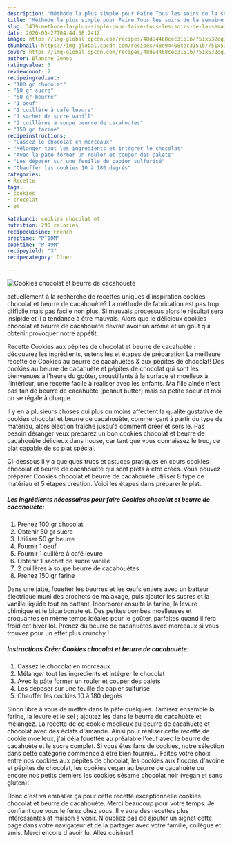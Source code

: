 ```yaml
---
description: "Méthode la plus simple pour Faire Tous les soirs de la semaine Cookies chocolat et beurre de cacahouète"
title: "Méthode la plus simple pour Faire Tous les soirs de la semaine Cookies chocolat et beurre de cacahouète"
slug: 3439-methode-la-plus-simple-pour-faire-tous-les-soirs-de-la-semaine-cookies-chocolat-et-beurre-de-cacahouete
date: 2020-05-27T04:44:58.241Z
image: https://img-global.cpcdn.com/recipes/48d94468cec3151b/751x532cq70/cookies-chocolat-et-beurre-de-cacahouete-photo-principale-de-la-recette.jpg
thumbnail: https://img-global.cpcdn.com/recipes/48d94468cec3151b/751x532cq70/cookies-chocolat-et-beurre-de-cacahouete-photo-principale-de-la-recette.jpg
cover: https://img-global.cpcdn.com/recipes/48d94468cec3151b/751x532cq70/cookies-chocolat-et-beurre-de-cacahouete-photo-principale-de-la-recette.jpg
author: Blanche Jones
ratingvalue: 3
reviewcount: 7
recipeingredient:
- "100 gr chocolat"
- "50 gr sucre"
- "50 gr beurre"
- "1 oeuf"
- "1 cuillère à café levure"
- "1 sachet de sucre vanill"
- "2 cuillères à soupe beurre de cacahoutes"
- "150 gr farine"
recipeinstructions:
- "Cassez le chocolat en morceaux"
- "Mélanger tout les ingredients et intégrer le chocolat"
- "Avec la pâte former un rouler et couper des palets"
- "Les déposer sur une feuille de papier sulfurisé"
- "Chauffer les cookies 10 à 180 degrés"
categories:
- Recette
tags:
- cookies
- chocolat
- et

katakunci: cookies chocolat et 
nutrition: 290 calories
recipecuisine: French
preptime: "PT10M"
cooktime: "PT49M"
recipeyield: "3"
recipecategory: Dîner

---
```



![Cookies chocolat et beurre de cacahouète](https://img-global.cpcdn.com/recipes/48d94468cec3151b/751x532cq70/cookies-chocolat-et-beurre-de-cacahouete-photo-principale-de-la-recette.jpg)

actuellement à la recherche de recettes uniques d'inspiration cookies chocolat et beurre de cacahouète? La méthode de fabrication est pas trop difficile mais pas facile non plus. Si mauvais processus alors le résultat sera insipide et il a tendance à être mauvais. Alors que le délicieux cookies chocolat et beurre de cacahouète devrait avoir un arôme et un goût qui obtenir provoquer notre appétit.

Recette Cookies aux pépites de chocolat et beurre de cacahuète : découvrez les ingrédients, ustensiles et étapes de préparation La meilleure recette de Cookies au beurre de cacahuètes &amp; aux pépites de chocolat! Des cookies au beurre de cacahuète et pépites de chocolat qui sont les bienvenues à l&#39;heure du goûter, croustillants à la surface et moelleux à l&#39;intérieur, une recette facile à realiser avec les enfants. Ma fille aînée n&#39;est pas fan de beurre de cacahuète (peanut butter) mais sa petite soeur et moi on se régale à chaque.

Il y en a plusieurs choses qui plus ou moins affectent la qualité gustative de cookies chocolat et beurre de cacahouète, commençant à partir du type de matériau, alors élection fraîche jusqu'à comment créer et sers le. Pas besoin déranger veux préparez un bon cookies chocolat et beurre de cacahouète délicieux dans house, car tant que vous connaissez le truc, ce plat capable de so plat spécial.


Ci-dessous il y a quelques trucs et astuces pratiques en cours cookies chocolat et beurre de cacahouète qui sont prêts à être créés. Vous pouvez préparer Cookies chocolat et beurre de cacahouète utiliser 8 type de matériau et 5 étapes création. Voici les étapes dans préparer le plat.

<!--inarticleads1-->

##### Les ingrédients nécessaires pour faire Cookies chocolat et beurre de cacahouète:

1. Prenez 100 gr chocolat
1. Obtenir 50 gr sucre
1. Utiliser 50 gr beurre
1. Fournir 1 oeuf
1. Fournir 1 cuillère à café levure
1. Obtenir 1 sachet de sucre vanillé
1.  2 cuillères à soupe beurre de cacahouètes
1. Prenez 150 gr farine


Dans une jatte, fouetter les beurres et les œufs entiers avec un batteur électrique muni des crochets de malaxage, puis ajouter les sucres et la vanille liquide tout en battant. Incorporer ensuite la farine, la levure chimique et le bicarbonate et. Des petites bombes moelleuses et croquantes en même temps idéales pour le goûter, parfaites quand il fera froid cet hiver lol. Prenez du beurre de cacahuètes avec morceaux si vous trouvez pour un effet plus crunchy ! 

<!--inarticleads2-->

##### Instructions Créer Cookies chocolat et beurre de cacahouète:

1. Cassez le chocolat en morceaux
1. Mélanger tout les ingredients et intégrer le chocolat
1. Avec la pâte former un rouler et couper des palets
1. Les déposer sur une feuille de papier sulfurisé
1. Chauffer les cookies 10 à 180 degrés


Sinon libre à vous de mettre dans la pâte quelques. Tamisez ensemble la farine, la levure et le sel ; ajoutez les dans le beurre de cacahuète et mélangez. La recette de ce cookie moelleux au beurre de cacahuète et chocolat avec des éclats d&#39;amande. Ainsi pour réaliser cette recette de cookie moelleux, j&#39;ai déjà fouettée au préalable l&#39;œuf avec le beurre de cacahuète et le sucre complet. Si vous êtes fans de cookies, notre sélection dans cette catégorie commence à être bien fournie… Faîtes votre choix entre nos cookies aux pépites de chocolat, les cookies aux flocons d&#39;avoine et pépites de chocolat, les cookies vegan au beurre de cacahuète ou encore nos petits derniers les cookies sésame chocolat noir (vegan et sans gluten)! 


Donc c'est va emballer ça pour cette recette exceptionnelle cookies chocolat et beurre de cacahouète. Merci beaucoup pour votre temps. Je confiant que vous le ferez chez vous. Il y aura des recettes plus  intéressantes at maison à venir. N'oubliez pas de ajouter un signet cette page dans votre navigateur et de la partager avec votre famille, collègue et amis. Merci encore d'avoir lu. Allez cuisiner!
